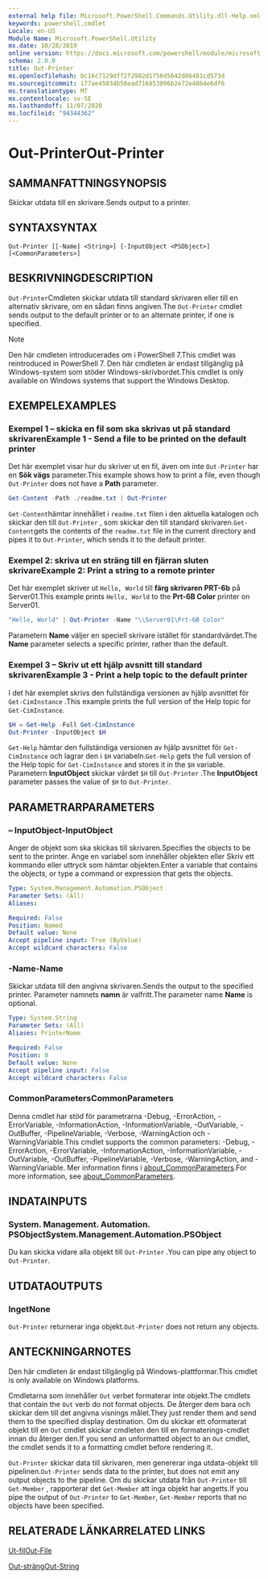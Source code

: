 ```yaml
---
external help file: Microsoft.PowerShell.Commands.Utility.dll-Help.xml
keywords: powershell,cmdlet
Locale: en-US
Module Name: Microsoft.PowerShell.Utility
ms.date: 10/28/2019
online version: https://docs.microsoft.com/powershell/module/microsoft.powershell.utility/out-printer?view=powershell-7.1&WT.mc_id=ps-gethelp
schema: 2.0.0
title: Out-Printer
ms.openlocfilehash: bc16c7129dff2f2982d1756d5642d86481cd573d
ms.sourcegitcommit: 177ae45034b58ead716853096b2e72e4864e6df6
ms.translationtype: MT
ms.contentlocale: sv-SE
ms.lasthandoff: 11/07/2020
ms.locfileid: "94344362"
---
```

# <span data-ttu-id="233a8-103">Out-Printer</span><span class="sxs-lookup"><span data-stu-id="233a8-103">Out-Printer</span></span>

## <span data-ttu-id="233a8-104">SAMMANFATTNING</span><span class="sxs-lookup"><span data-stu-id="233a8-104">SYNOPSIS</span></span>
<span data-ttu-id="233a8-105">Skickar utdata till en skrivare.</span><span class="sxs-lookup"><span data-stu-id="233a8-105">Sends output to a printer.</span></span>

## <span data-ttu-id="233a8-106">SYNTAX</span><span class="sxs-lookup"><span data-stu-id="233a8-106">SYNTAX</span></span>

```
Out-Printer [[-Name] <String>] [-InputObject <PSObject>] [<CommonParameters>]
```

## <span data-ttu-id="233a8-107">BESKRIVNING</span><span class="sxs-lookup"><span data-stu-id="233a8-107">DESCRIPTION</span></span>

<span data-ttu-id="233a8-108">`Out-Printer`Cmdleten skickar utdata till standard skrivaren eller till en alternativ skrivare, om en sådan finns angiven.</span><span class="sxs-lookup"><span data-stu-id="233a8-108">The `Out-Printer` cmdlet sends output to the default printer or to an alternate printer, if one is specified.</span></span>

> [!NOTE]
> <span data-ttu-id="233a8-109">Den här cmdleten introducerades om i PowerShell 7.</span><span class="sxs-lookup"><span data-stu-id="233a8-109">This cmdlet was reintroduced in PowerShell 7.</span></span> <span data-ttu-id="233a8-110">Den här cmdleten är endast tillgänglig på Windows-system som stöder Windows-skrivbordet.</span><span class="sxs-lookup"><span data-stu-id="233a8-110">This cmdlet is only available on Windows systems that support the Windows Desktop.</span></span>

## <span data-ttu-id="233a8-111">EXEMPEL</span><span class="sxs-lookup"><span data-stu-id="233a8-111">EXAMPLES</span></span>

### <span data-ttu-id="233a8-112">Exempel 1 – skicka en fil som ska skrivas ut på standard skrivaren</span><span class="sxs-lookup"><span data-stu-id="233a8-112">Example 1 - Send a file to be printed on the default printer</span></span>

<span data-ttu-id="233a8-113">Det här exemplet visar hur du skriver ut en fil, även om inte `Out-Printer` har en **Sök vägs** parameter.</span><span class="sxs-lookup"><span data-stu-id="233a8-113">This example shows how to print a file, even though `Out-Printer` does not have a **Path** parameter.</span></span>

```powershell
Get-Content -Path ./readme.txt | Out-Printer
```

<span data-ttu-id="233a8-114">`Get-Content`hämtar innehållet i `readme.txt` filen i den aktuella katalogen och skickar den till `Out-Printer` , som skickar den till standard skrivaren.</span><span class="sxs-lookup"><span data-stu-id="233a8-114">`Get-Content`gets the contents of the `readme.txt` file in the current directory and pipes it to `Out-Printer`, which sends it to the default printer.</span></span>

### <span data-ttu-id="233a8-115">Exempel 2: skriva ut en sträng till en fjärran sluten skrivare</span><span class="sxs-lookup"><span data-stu-id="233a8-115">Example 2: Print a string to a remote printer</span></span>

<span data-ttu-id="233a8-116">Det här exemplet skriver ut `Hello, World` till **färg skrivaren PRT-6b** på Server01.</span><span class="sxs-lookup"><span data-stu-id="233a8-116">This example prints `Hello, World` to the **Prt-6B Color** printer on Server01.</span></span>

```powershell
"Hello, World" | Out-Printer -Name "\\Server01\Prt-6B Color"
```

<span data-ttu-id="233a8-117">Parametern **Name** väljer en speciell skrivare istället för standardvärdet.</span><span class="sxs-lookup"><span data-stu-id="233a8-117">The **Name** parameter selects a specific printer, rather than the default.</span></span>

### <span data-ttu-id="233a8-118">Exempel 3 – Skriv ut ett hjälp avsnitt till standard skrivaren</span><span class="sxs-lookup"><span data-stu-id="233a8-118">Example 3 - Print a help topic to the default printer</span></span>

<span data-ttu-id="233a8-119">I det här exemplet skrivs den fullständiga versionen av hjälp avsnittet för `Get-CimInstance` .</span><span class="sxs-lookup"><span data-stu-id="233a8-119">This example prints the full version of the Help topic for `Get-CimInstance`.</span></span>

```powershell
$H = Get-Help -Full Get-CimInstance
Out-Printer -InputObject $H
```

<span data-ttu-id="233a8-120">`Get-Help` hämtar den fullständiga versionen av hjälp avsnittet för `Get-CimInstance` och lagrar den i `$H` variabeln.</span><span class="sxs-lookup"><span data-stu-id="233a8-120">`Get-Help` gets the full version of the Help topic for `Get-CimInstance` and stores it in the `$H` variable.</span></span> <span data-ttu-id="233a8-121">Parametern **InputObject** skickar värdet `$H` till `Out-Printer` .</span><span class="sxs-lookup"><span data-stu-id="233a8-121">The **InputObject** parameter passes the value of `$H` to `Out-Printer`.</span></span>

## <span data-ttu-id="233a8-122">PARAMETRAR</span><span class="sxs-lookup"><span data-stu-id="233a8-122">PARAMETERS</span></span>

### <span data-ttu-id="233a8-123">– InputObject</span><span class="sxs-lookup"><span data-stu-id="233a8-123">-InputObject</span></span>

<span data-ttu-id="233a8-124">Anger de objekt som ska skickas till skrivaren.</span><span class="sxs-lookup"><span data-stu-id="233a8-124">Specifies the objects to be sent to the printer.</span></span> <span data-ttu-id="233a8-125">Ange en variabel som innehåller objekten eller Skriv ett kommando eller uttryck som hämtar objekten.</span><span class="sxs-lookup"><span data-stu-id="233a8-125">Enter a variable that contains the objects, or type a command or expression that gets the objects.</span></span>

```yaml
Type: System.Management.Automation.PSObject
Parameter Sets: (All)
Aliases:

Required: False
Position: Named
Default value: None
Accept pipeline input: True (ByValue)
Accept wildcard characters: False
```

### <span data-ttu-id="233a8-126">-Name</span><span class="sxs-lookup"><span data-stu-id="233a8-126">-Name</span></span>

<span data-ttu-id="233a8-127">Skickar utdata till den angivna skrivaren.</span><span class="sxs-lookup"><span data-stu-id="233a8-127">Sends the output to the specified printer.</span></span> <span data-ttu-id="233a8-128">Parameter namnets **namn** är valfritt.</span><span class="sxs-lookup"><span data-stu-id="233a8-128">The parameter name **Name** is optional.</span></span>

```yaml
Type: System.String
Parameter Sets: (All)
Aliases: PrinterName

Required: False
Position: 0
Default value: None
Accept pipeline input: False
Accept wildcard characters: False
```

### <span data-ttu-id="233a8-129">CommonParameters</span><span class="sxs-lookup"><span data-stu-id="233a8-129">CommonParameters</span></span>

<span data-ttu-id="233a8-130">Denna cmdlet har stöd för parametrarna -Debug, -ErrorAction, -ErrorVariable, -InformationAction, -InformationVariable, -OutVariable, -OutBuffer, -PipelineVariable, -Verbose, -WarningAction och -WarningVariable.</span><span class="sxs-lookup"><span data-stu-id="233a8-130">This cmdlet supports the common parameters: -Debug, -ErrorAction, -ErrorVariable, -InformationAction, -InformationVariable, -OutVariable, -OutBuffer, -PipelineVariable, -Verbose, -WarningAction, and -WarningVariable.</span></span> <span data-ttu-id="233a8-131">Mer information finns i [about_CommonParameters](https://go.microsoft.com/fwlink/?LinkID=113216).</span><span class="sxs-lookup"><span data-stu-id="233a8-131">For more information, see [about_CommonParameters](https://go.microsoft.com/fwlink/?LinkID=113216).</span></span>

## <span data-ttu-id="233a8-132">INDATA</span><span class="sxs-lookup"><span data-stu-id="233a8-132">INPUTS</span></span>

### <span data-ttu-id="233a8-133">System. Management. Automation. PSObject</span><span class="sxs-lookup"><span data-stu-id="233a8-133">System.Management.Automation.PSObject</span></span>

<span data-ttu-id="233a8-134">Du kan skicka vidare alla objekt till `Out-Printer` .</span><span class="sxs-lookup"><span data-stu-id="233a8-134">You can pipe any object to `Out-Printer`.</span></span>

## <span data-ttu-id="233a8-135">UTDATA</span><span class="sxs-lookup"><span data-stu-id="233a8-135">OUTPUTS</span></span>

### <span data-ttu-id="233a8-136">Inget</span><span class="sxs-lookup"><span data-stu-id="233a8-136">None</span></span>

<span data-ttu-id="233a8-137">`Out-Printer` returnerar inga objekt.</span><span class="sxs-lookup"><span data-stu-id="233a8-137">`Out-Printer` does not return any objects.</span></span>

## <span data-ttu-id="233a8-138">ANTECKNINGAR</span><span class="sxs-lookup"><span data-stu-id="233a8-138">NOTES</span></span>

<span data-ttu-id="233a8-139">Den här cmdleten är endast tillgänglig på Windows-plattformar.</span><span class="sxs-lookup"><span data-stu-id="233a8-139">This cmdlet is only available on Windows platforms.</span></span>

<span data-ttu-id="233a8-140">Cmdletarna som innehåller `Out` verbet formaterar inte objekt.</span><span class="sxs-lookup"><span data-stu-id="233a8-140">The cmdlets that contain the `Out` verb do not format objects.</span></span> <span data-ttu-id="233a8-141">De återger dem bara och skickar dem till det angivna visnings målet.</span><span class="sxs-lookup"><span data-stu-id="233a8-141">They just render them and send them to the specified display destination.</span></span> <span data-ttu-id="233a8-142">Om du skickar ett oformaterat objekt till en `Out` cmdlet skickar cmdleten den till en formaterings-cmdlet innan du återger den.</span><span class="sxs-lookup"><span data-stu-id="233a8-142">If you send an unformatted object to an `Out` cmdlet, the cmdlet sends it to a formatting cmdlet before rendering it.</span></span>

<span data-ttu-id="233a8-143">`Out-Printer` skickar data till skrivaren, men genererar inga utdata-objekt till pipelinen.</span><span class="sxs-lookup"><span data-stu-id="233a8-143">`Out-Printer` sends data to the printer, but does not emit any output objects to the pipeline.</span></span> <span data-ttu-id="233a8-144">Om du skickar utdata från `Out-Printer` till `Get-Member` , rapporterar det `Get-Member` att inga objekt har angetts.</span><span class="sxs-lookup"><span data-stu-id="233a8-144">If you pipe the output of `Out-Printer` to `Get-Member`, `Get-Member` reports that no objects have been specified.</span></span>

## <span data-ttu-id="233a8-145">RELATERADE LÄNKAR</span><span class="sxs-lookup"><span data-stu-id="233a8-145">RELATED LINKS</span></span>

[<span data-ttu-id="233a8-146">Ut-fil</span><span class="sxs-lookup"><span data-stu-id="233a8-146">Out-File</span></span>](Out-File.md)

[<span data-ttu-id="233a8-147">Out-sträng</span><span class="sxs-lookup"><span data-stu-id="233a8-147">Out-String</span></span>](Out-String.md)
